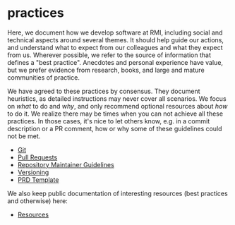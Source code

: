 # practices

Here, we document how we develop software at RMI, including social and technical aspects around several themes. It should help guide our actions, and understand what to expect from our colleagues and what they expect from us. Wherever possible, we refer to the source of information that defines a "best practice". Anecdotes and personal experience have value, but we prefer evidence from research, books, and large and mature communities of practice.

We have agreed to these practices by consensus. They document heuristics, as detailed instructions may never cover all scenarios. We focus on _what_ to do and _why_, and only recommend optional resources about _how_ to do it. We realize there may be times when you can not achieve all these practices. In those cases, it's nice to let others know, e.g. in a commit description or a PR comment, how or why some of these guidelines could not be met.

* [Git](git.md)
* [Pull Requests](pull_request.md)
* [Repository Maintainer Guidelines](maintainer.md)
* [Versioning](version.md)
* [PRD Template](prd_template.md)

We also keep public documentation of interesting resources (best practices and otherwise) here:

* [Resources](https://rmi-pacta.github.io/resources/)
